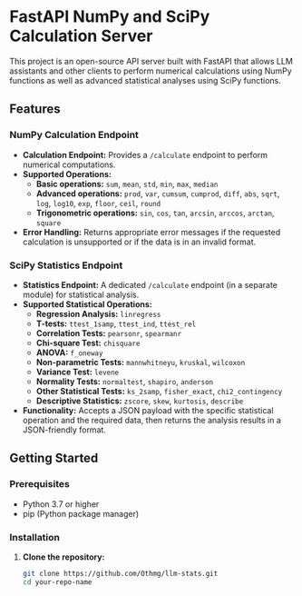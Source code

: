 # FastAPI NumPy and SciPy Calculation Server

This project is an open-source API server built with FastAPI that allows LLM assistants and other clients to perform numerical calculations using NumPy functions as well as advanced statistical analyses using SciPy functions.

## Features

### NumPy Calculation Endpoint

- **Calculation Endpoint:** Provides a `/calculate` endpoint to perform numerical computations.
- **Supported Operations:**
  - **Basic operations:** `sum`, `mean`, `std`, `min`, `max`, `median`
  - **Advanced operations:** `prod`, `var`, `cumsum`, `cumprod`, `diff`, `abs`, `sqrt`, `log`, `log10`, `exp`, `floor`, `ceil`, `round`
  - **Trigonometric operations:** `sin`, `cos`, `tan`, `arcsin`, `arccos`, `arctan`, `square`
- **Error Handling:** Returns appropriate error messages if the requested calculation is unsupported or if the data is in an invalid format.

### SciPy Statistics Endpoint

- **Statistics Endpoint:** A dedicated `/calculate` endpoint (in a separate module) for statistical analysis.
- **Supported Statistical Operations:**
  - **Regression Analysis:** `linregress`
  - **T-tests:** `ttest_1samp`, `ttest_ind`, `ttest_rel`
  - **Correlation Tests:** `pearsonr`, `spearmanr`
  - **Chi-square Test:** `chisquare`
  - **ANOVA:** `f_oneway`
  - **Non-parametric Tests:** `mannwhitneyu`, `kruskal`, `wilcoxon`
  - **Variance Test:** `levene`
  - **Normality Tests:** `normaltest`, `shapiro`, `anderson`
  - **Other Statistical Tests:** `ks_2samp`, `fisher_exact`, `chi2_contingency`
  - **Descriptive Statistics:** `zscore`, `skew`, `kurtosis`, `describe`
- **Functionality:** Accepts a JSON payload with the specific statistical operation and the required data, then returns the analysis results in a JSON-friendly format.

## Getting Started

### Prerequisites

- Python 3.7 or higher
- pip (Python package manager)

### Installation

1. **Clone the repository:**

   ```bash
   git clone https://github.com/Othmg/llm-stats.git
   cd your-repo-name